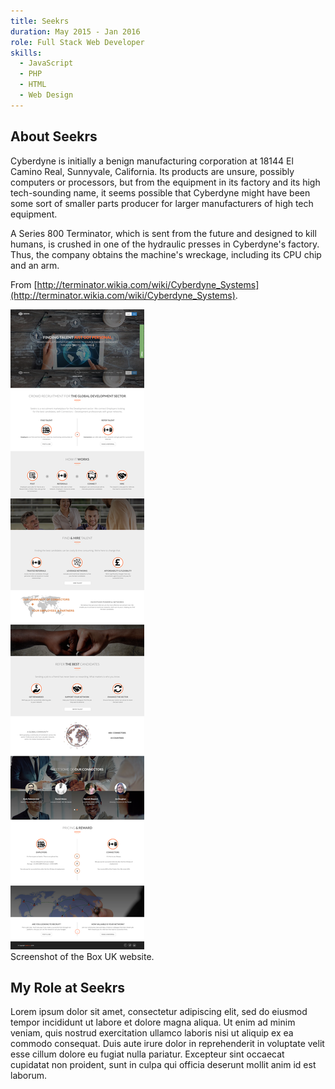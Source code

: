 ```yaml
---
title: Seekrs
duration: May 2015 - Jan 2016
role: Full Stack Web Developer
skills:
  - JavaScript
  - PHP
  - HTML
  - Web Design
---
```


## About Seekrs

Cyberdyne is initially a benign manufacturing corporation at 18144 El Camino Real, Sunnyvale, California. Its products are unsure, possibly computers or processors, but from the equipment in its factory and its high tech-sounding name, it seems possible that Cyberdyne might have been some sort of smaller parts producer for larger manufacturers of high tech equipment.

A Series 800 Terminator, which is sent from the future and designed to kill humans, is crushed in one of the hydraulic presses in Cyberdyne's factory. Thus, the company obtains the machine's wreckage, including its CPU chip and an arm.

From [http://terminator.wikia.com/wiki/Cyberdyne_Systems](http://terminator.wikia.com/wiki/Cyberdyne_Systems).

<div class="card mb-3">
    <img class="card-img-top" src = "/static/img/seekrs.png"/>
    <div class="card-body bg-light">
        <div class="card-text">Screenshot of the Box UK website.</div>
    </div>
</div>

## My Role at Seekrs

Lorem ipsum dolor sit amet, consectetur adipiscing elit, sed do eiusmod tempor incididunt ut labore et dolore magna aliqua. Ut enim ad minim veniam, quis nostrud exercitation ullamco laboris nisi ut aliquip ex ea commodo consequat. Duis aute irure dolor in reprehenderit in voluptate velit esse cillum dolore eu fugiat nulla pariatur. Excepteur sint occaecat cupidatat non proident, sunt in culpa qui officia deserunt mollit anim id est laborum.

